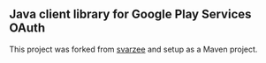 Java client library for Google Play Services OAuth
--------------------------------------------------

This project was forked from [svarzee](https://github.com/svarzee/gpsoauth-java) and setup as a Maven project.